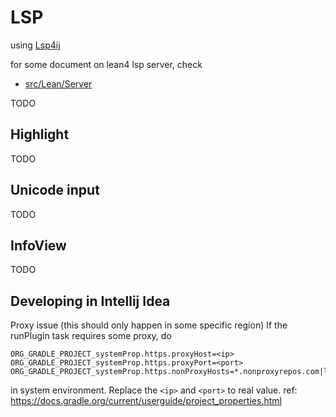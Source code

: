 

# LSP
using [Lsp4ij](https://github.com/redhat-developer/lsp4ij)

for some document on lean4 lsp server, check 
- [src/Lean/Server](https://github.com/leanprover/lean4/tree/master/src/Lean/Server)

TODO

## Highlight

TODO

## Unicode input

TODO

## InfoView

TODO

## Developing in Intellij Idea
Proxy issue (this should only happen in some specific region)
If the runPlugin task requires some proxy, do
```
ORG_GRADLE_PROJECT_systemProp.https.proxyHost=<ip>
ORG_GRADLE_PROJECT_systemProp.https.proxyPort=<port>
ORG_GRADLE_PROJECT_systemProp.https.nonProxyHosts=*.nonproxyrepos.com|localhost
```
in system environment. Replace the `<ip>` and `<port>` to real value.
ref: https://docs.gradle.org/current/userguide/project_properties.html